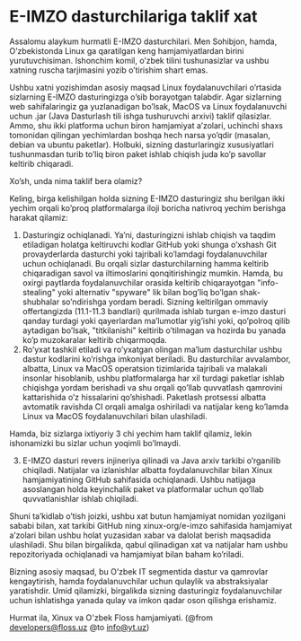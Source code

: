 # E-IMZO dasturchilariga taklif xat

Assalomu alaykum hurmatli E-IMZO dasturchilari. Men Sohibjon, hamda, O’zbekistonda Linux ga qaratilgan keng hamjamiyatlardan birini yurutuvchisiman. Ishonchim komil, o’zbek tilini tushunasizlar va ushbu xatning ruscha tarjimasini yozib o’tirishim shart emas.

Ushbu xatni yozishimdan asosiy maqsad Linux foydalanuvchilari o’rtasida sizlarning E-IMZO dasturingizga o’sib borayotgan talabdir. Agar sizlarning web sahifalaringiz ga yuzlanadigan bo’lsak, MacOS va Linux foydalanuvchi uchun .jar (Java Dasturlash tili ishga tushuruvchi arxivi) taklif qilasizlar. Ammo, shu ikki platforma uchun biron hamjamiyat a’zolari, uchinchi shaxs tomonidan qilingan yechimlardan boshqa hech narsa yo’qdir (masalan, debian va ubuntu paketlar). Holbuki, sizning dasturlaringiz xususiyatlari tushunmasdan turib to’liq biron paket ishlab chiqish juda ko’p savollar keltirib chiqaradi.

Xo’sh, unda nima taklif bera olamiz?

Keling, birga kelishilgan holda sizning E-IMZO dasturingiz shu berilgan ikki yechim orqali ko’proq platformalarga iloji boricha nativroq yechim berishga harakat qilamiz:

1. Dasturingiz ochiqlanadi. Ya’ni, dasturingizni ishlab chiqish va taqdim etiladigan holatga keltiruvchi kodlar GitHub yoki shunga o’xshash Git provayderlarda dasturchi yoki tajribali ko’lamdagi foydalanuvchilar uchun ochiqlanadi. Bu orqali sizlar dasturchilarning hamma keltirib chiqaradigan savol va iltimoslarini qonqitirishingiz mumkin. Hamda, bu oxirgi paytlarda foydalanuvchilar orasida keltirib chiqarayotgan "info-stealing" yoki alternativ "spyware" lik bilan bog’liq bo’lgan shak-shubhalar so’ndirishga yordam beradi. Sizning keltirilgan ommaviy offertangizda (11.1-11.3 bandlari) qurilmada ishlab turgan e-imzo dasturi qanday turdagi yoki qayerlardan ma’lumotlar yig’ishi yoki, qo’polroq qilib aytadigan bo’lsak, "titkilanishi" keltirib o’tilmagan va hozirda bu yanada ko’p muzokaralar keltirib chiqarmoqda.
2. Ro’yxat tashkil etiladi va ro’yxatgan olingan ma’lum dasturchilar ushbu dastur kodlarini ko’rishga imkoniyat beriladi. Bu dasturchilar avvalambor, albatta, Linux va MacOS operatsion tizimlarida tajribali va malakali insonlar hisoblanib, ushbu platformalarga har xil turdagi paketlar ishlab chiqishga yordam berishadi va shu orqali qo’llab quvvatlash qamrovini kattarishida o’z hissalarini qo’shishadi. Paketlash protsessi albatta avtomatik ravishda CI orqali amalga oshiriladi va natijalar keng ko’lamda Linux va MacOS foydalanuvchilari bilan ulashiladi.

Hamda, biz sizlarga ixtiyoriy 3 chi yechim ham taklif qilamiz, lekin ishonamizki bu sizlar uchun yoqimli bo’lmaydi.

3. E-IMZO dasturi revers injineriya qilinadi va Java arxiv tarkibi o’rganilib chiqiladi. Natijalar va izlanishlar albatta foydalanuvchilar bilan Xinux hamjamiyatining GitHub sahifasida ochiqlanadi. Ushbu natijaga asoslangan holda keyinchalik paket va platformalar uchun qo’llab quvvatlanishlar ishlab chiqiladi.

Shuni ta’kidlab o’tish joizki, ushbu xat butun hamjamiyat nomidan yozilgani sababi bilan, xat tarkibi GitHub ning xinux-org/e-imzo sahifasida hamjamiyat a’zolari bilan ushbu holat yuzasidan xabar va dalolat berish maqsadida ulashiladi. Shu bilan birgalikda, qabul qilinadigan xat va natijalar ham ushbu repozitoriyada ochiqlanadi va hamjamiyat bilan baham ko’riladi.

Bizning asosiy maqsad, bu O’zbek IT segmentida dastur va qamrovlar kengaytirish, hamda foydalanuvchilar uchun qulaylik va abstraksiyalar yaratishdir. Umid qilamizki, birgalikda sizning dasturingiz foydalanuvchilar uchun ishlatishga yanada qulay va imkon qadar oson qilishga erishamiz.

Hurmat ila, Xinux va O'zbek Floss hamjamiyati.
(@from developers@floss.uz @to info@yt.uz)
